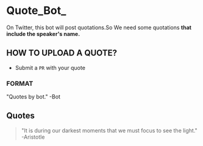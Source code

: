 # Quote_Bot_


On Twitter, this bot will post quotations.So We need some quotations **that include the speaker's name.**


## **HOW TO UPLOAD A QUOTE?**

- Submit a `PR` with your quote

### FORMAT

"Quotes by bot." -Bot


## Quotes

>  "It is during our darkest moments that we must focus to see the light." -Aristotle
